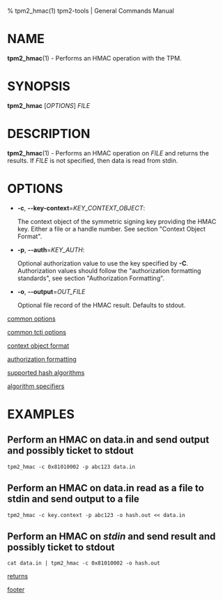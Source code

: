 % tpm2_hmac(1) tpm2-tools | General Commands Manual

# NAME

**tpm2_hmac**(1) - Performs an HMAC operation with the TPM.

# SYNOPSIS

**tpm2_hmac** [*OPTIONS*] _FILE_

# DESCRIPTION

**tpm2_hmac**(1) - Performs an HMAC operation on _FILE_ and returns the results. If
_FILE_ is not specified, then data is read from stdin.

# OPTIONS

  * **-c**, **\--key-context**=_KEY\_CONTEXT\_OBJECT_:

    The context object of the symmetric signing key providing the HMAC key.
    Either a file or a handle number. See section "Context Object Format".

  * **-p**, **\--auth**=_KEY\_AUTH_:

    Optional authorization value to use the key specified by **-C**.
    Authorization values should follow the "authorization formatting standards",
    see section "Authorization Formatting".

  * **-o**, **\--output**=_OUT\_FILE_

    Optional file record of the HMAC result. Defaults to stdout.

[common options](common/options.md)

[common tcti options](common/tcti.md)

[context object format](common/ctxobj.md)

[authorization formatting](common/authorizations.md)

[supported hash algorithms](common/hash.md)

[algorithm specifiers](common/alg.md)

# EXAMPLES

## Perform an HMAC on data.in and send output and possibly ticket to stdout
```
tpm2_hmac -c 0x81010002 -p abc123 data.in
```

## Perform an HMAC on data.in read as a file to stdin and send output to a file
```
tpm2_hmac -c key.context -p abc123 -o hash.out << data.in
```

## Perform an HMAC on _stdin_ and send result and possibly ticket to stdout
```
cat data.in | tpm2_hmac -c 0x81010002 -o hash.out
```

[returns](common/returns.md)

[footer](common/footer.md)
